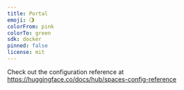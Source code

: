 ```yaml
---
title: Portal
emoji: 🌖
colorFrom: pink
colorTo: green
sdk: docker
pinned: false
license: mit
---
```


Check out the configuration reference at https://huggingface.co/docs/hub/spaces-config-reference
